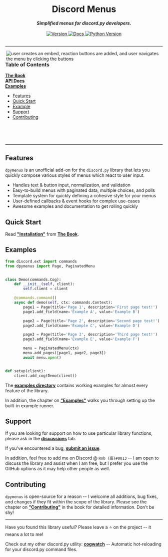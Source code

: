 <h1 align="center">Discord Menus</h1>

<div align="center">
  <strong><i>Simplified menus for discord.py developers.</i></strong>
  <br>
  <br>

  <a href="https://pypi.org/project/dpymenus/">
    <img src="https://img.shields.io/pypi/v/dpymenus?color=0073B7&label=Latest&style=for-the-badge" alt="Version" />
  </a>

  <a href="https://dpymenus.readthedocs.io/en/latest/">
    <img src="https://img.shields.io/readthedocs/dpymenus/latest?style=for-the-badge" alt="Docs" />
  </a>

  <a href="https://python.org">
    <img src="https://img.shields.io/pypi/pyversions/dpymenus?color=0073B7&style=for-the-badge" alt="Python Version" />
  </a>
</div>

<br>

---

<img align="right" src="assets/demo.gif" alt="user creates an embed, reaction buttons are added, and user navigates the
menu by clicking the buttons">

### Table of Contents

**[The Book](https://dpymenus.com)** <br>
**[API Docs](https://dpymenus.readthedocs.io/en/latest/?badge=latest)** <br>
**[Examples](https://github.com/robertwayne/dpymenus/tree/master/examples)**

- [Features](#features)
- [Quick Start](#quick-start)
- [Example](#examples)
- [Support](#support)
- [Contributing](#contributing)

<br>
<br>
<br>

---

## Features

`dpymenus` is an unofficial add-on for the `discord.py` library that lets you quickly compose various styles of menus
which react to user input.

- Handles text & button input, normalization, and validation
- Easy-to-build menus with paginated data, multiple choices, and polls
- Template system for quickly defining a cohesive style for your menus
- User-defined callbacks & event hooks for complex use-cases
- Awesome examples and documentation to get rolling quickly

## Quick Start

Read **["Installation"](https://dpymenus.com/installation.html)** from **[The Book](https://dpymenus.com)**.

## Examples

```python
from discord.ext import commands
from dpymenus import Page, PaginatedMenu


class Demo(commands.Cog):
    def __init__(self, client):
        self.client = client

    @commands.command()
    async def demo(self, ctx: commands.Context):
        page1 = Page(title='Page 1', description='First page test!')
        page1.add_field(name='Example A', value='Example B')

        page2 = Page(title='Page 2', description='Second page test!')
        page2.add_field(name='Example C', value='Example D')

        page3 = Page(title='Page 3', description='Third page test!')
        page3.add_field(name='Example E', value='Example F')

        menu = PaginatedMenu(ctx)
        menu.add_pages([page1, page2, page3])
        await menu.open()


def setup(client):
    client.add_cog(Demo(client))
```

The **[examples directory](https://github.com/robertwayne/dpymenus/tree/master/examples)** contains working examples for
almost every feature of the library.

In addition, the chapter on **["Examples"](https://dpymenus.com/installation.html)**
walks you through setting up the built-in example runner.

## Support

If you are looking for support on how to use particular library functions, please ask in the
**[discussions](https://github.com/robertwayne/dpymenus/discussions)** tab.

If you've encountered a bug,
**[submit an issue](https://github.com/robertwayne/dpymenus/issues/new)**.

In addition, feel free to add me on Discord @ `Rob (롭)#0013` -- I am open to discuss the library and assist when I am
free, but I prefer you use the GitHub options as it may help other people as well.

## Contributing

`dpymenus` is open-source for a reason -- I welcome all additions, bug fixes, and changes if they fit within the scope
of the library. Please see the chapter on **["Contributing"](https://dpymenus.com/contributing.html)**
in the book for detailed information. Don't be shy!

---

Have you found this library useful? Please leave a ⭐ on the project -- it means a lot to me!

Check out my other discord.py utility: **[cogwatch](https://github.com/robertwayne/cogwatch)** -- Automatic
hot-reloading for your discord.py command files.
